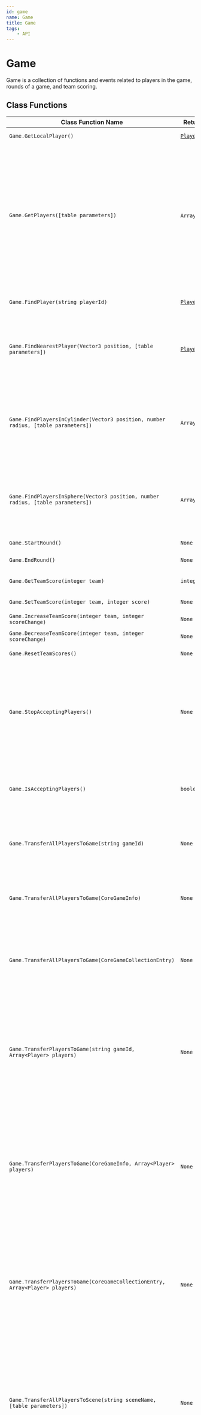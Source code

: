 ```yaml
---
id: game
name: Game
title: Game
tags:
    - API
---
```


# Game

Game is a collection of functions and events related to players in the game, rounds of a game, and team scoring.

## Class Functions

| Class Function Name | Return Type | Description | Tags |
| -------------- | ----------- | ----------- | ---- |
| `Game.GetLocalPlayer()` | [`Player`](player.md) | Returns the local player. | Client-Only |
| `Game.GetPlayers([table parameters])` | `Array`<[`Player`](player.md)> | Returns a table containing the players currently in the game. An optional table may be provided containing parameters to filter the list of players returned: ignoreDead(boolean), ignoreLiving(boolean), ignoreSpawned(boolean), ignoreDespawned(boolean), ignoreTeams(integer or table of integer), includeTeams(integer or table of integer), ignorePlayers(Player or table of Player), E.g.: `Game.GetPlayers({ignoreDead = true, ignorePlayers = Game.GetLocalPlayer()})`. | None |
| `Game.FindPlayer(string playerId)` | [`Player`](player.md) | Returns the Player with the given player ID, if they're currently in the game. Otherwise returns `nil`. | None |
| `Game.FindNearestPlayer(Vector3 position, [table parameters])` | [`Player`](player.md) | Returns the Player that is nearest to the given position. An optional table may be provided containing parameters to filter the list of players considered. This supports the same list of parameters as GetPlayers(). | None |
| `Game.FindPlayersInCylinder(Vector3 position, number radius, [table parameters])` | `Array`<[`Player`](player.md)> | Returns a table with all Players that are in the given area. Position's `z` is ignored with the cylindrical area always upright. An optional table may be provided containing parameters to filter the list of players considered. This supports the same list of parameters as GetPlayers(). | None |
| `Game.FindPlayersInSphere(Vector3 position, number radius, [table parameters])` | `Array`<[`Player`](player.md)> | Returns a table with all Players that are in the given spherical area. An optional table may be provided containing parameters to filter the list of players considered. This supports the same list of parameters as GetPlayers(). | None |
| `Game.StartRound()` | `None` | Fire all events attached to roundStartEvent. | Server-Only |
| `Game.EndRound()` | `None` | Fire all events attached to roundEndEvent. | Server-Only |
| `Game.GetTeamScore(integer team)` | `integer` | Returns the current score for the specified team. Only teams 0 - 4 are valid. | None |
| `Game.SetTeamScore(integer team, integer score)` | `None` | Sets one team's score. | Server-Only |
| `Game.IncreaseTeamScore(integer team, integer scoreChange)` | `None` | Increases one team's score. | Server-Only |
| `Game.DecreaseTeamScore(integer team, integer scoreChange)` | `None` | Decreases one team's score. | Server-Only |
| `Game.ResetTeamScores()` | `None` | Sets all teams' scores to 0. | Server-Only |
| `Game.StopAcceptingPlayers()` | `None` | Locks the current server instance to stop accepting new players. Note that players already in the process of joining the server will still be accepted, and `Game.playerJoinedEvent` may still fire for a short period of time after a call to this function returns. Other new players will be directed to a different instance of the game. | Server-Only |
| `Game.IsAcceptingPlayers()` | `boolean` | Returns `true` if the current server instance is still accepting new players. Returns `false` if the server has stopped accepting new players due to a call to `Game.StopAcceptingPlayers()`. | None |
| `Game.TransferAllPlayersToGame(string gameId)` | `None` | Similar to `Player:TransferToGame()`, transfers all players to the game specified by the passed in game ID. Does not work in preview mode or in games played locally. | Server-Only |
| `Game.TransferAllPlayersToGame(CoreGameInfo)` | `None` | Similar to `Player:TransferToGame()`, transfers all players to the game specified by the passed in `CoreGameInfo`. Does not work in preview mode or in games played locally. | Server-Only |
| `Game.TransferAllPlayersToGame(CoreGameCollectionEntry)` | `None` | Similar to `Player:TransferToGame()`, transfers all players to the game specified by the passed in `CoreGameCollectionEntry`. Does not work in preview mode or in games played locally. | Server-Only |
| `Game.TransferPlayersToGame(string gameId, Array<Player> players)` | `None` | Similar to `Player:TransferToGame()`, transfers the specified list of players to the game specified by the passed in game ID. Note that if a party leader is included in the list of players to transfer, the "Play as Party" party setting is ignored, and other party members will only be transferred if also included in the list of players. Does not work in preview mode or in games played locally. | Server-Only |
| `Game.TransferPlayersToGame(CoreGameInfo, Array<Player> players)` | `None` | Similar to `Player:TransferToGame()`, transfers the specified list of players to the game specified by the passed in `CoreGameInfo`. Note that if a party leader is included in the list of players to transfer, the "Play as Party" party setting is ignored, and other party members will only be transferred if also included in the list of players. Does not work in preview mode or in games played locally. | Server-Only |
| `Game.TransferPlayersToGame(CoreGameCollectionEntry, Array<Player> players)` | `None` | Similar to `Player:TransferToGame()`, transfers the specified list of players to the game specified by the passed in `CoreGameCollectionEntry`. Note that if a party leader is included in the list of players to transfer, the "Play as Party" party setting is ignored, and other party members will only be transferred if also included in the list of players. Does not work in preview mode or in games played locally. | Server-Only |
| `Game.TransferAllPlayersToScene(string sceneName, [table parameters])` | `None` | Similar to `Player:TransferToScene()`, transfers all players to the scene specified by the passed in scene name. Does not work in preview mode or in games played locally. <br/>The following optional parameters are supported:<br/>`spawnKey (string)`: Spawns the players at a spawn point with a matching key. If an invalid key is provided, the players will spawn at the origin, (0, 0, 0). | Server-Only |
| `Game.TransferPlayersToScene(string sceneName, Array<Player> players, [table parameters])` | `None` | Similar to `Player:TransferToScene()`, transfers the specified list of players to the scene specified by the passed in scene name. Note that if a party leader is included in the list of players to transfer, the "Play as Party" party setting is ignored, and other party members will only be transferred if also included in the list of players. Does not work in preview mode or in games played locally. <br/>The following optional parameters are supported:<br/>`spawnKey (string)`: Spawns the players at a spawn point with a matching key. If an invalid key is provided, the players will spawn at the origin, (0, 0, 0). | Server-Only |
| `Game.GetCurrentGameId()` | `string` | Returns the ID of the current game. When called in preview mode, returns `nil` if the game has not been published, otherwise returns the published game ID. | None |
| `Game.GetCurrentSceneName()` | `string` | Returns the name of the current scene. | None |

## Events

| Event Name | Return Type | Description | Tags |
| ----- | ----------- | ----------- | ---- |
| `Game.playerJoinedEvent` | [`Event`](event.md)<[`Player`](player.md)> | Fired when a player has joined the game and their character is ready. When used in client context it will fire off for each player already connected to the server. | None |
| `Game.playerLeftEvent` | [`Event`](event.md)<[`Player`](player.md)> | Fired when a player has disconnected from the game or their character has been destroyed. This event fires before the player has been removed, so functions such as `Game.GetPlayers()` will still include the player that is about to leave unless using the `ignorePlayers` filter within the parameters. | None |
| `Game.roundStartEvent` | [`Event`](event.md) | Fired when StartRound is called on game. | None |
| `Game.roundEndEvent` | [`Event`](event.md) | Fired when EndRound is called on game. | None |
| `Game.teamScoreChangedEvent` | [`Event`](event.md)<`integer` team> | Fired whenever any team's score changes. This is fired once per team who's score changes. | None |

## Examples

Example using:

### `FindNearestPlayer`

In this example, the player who is closest to the script's position is made twice as big. All other players are set to regular size.

```lua
function Tick()
    local allPlayers = Game.GetPlayers()
    local nearestPlayer = Game.FindNearestPlayer(script:GetWorldPosition(), {ignoreDead = true})

    for _, player in ipairs(allPlayers) do
        if player == nearestPlayer then
            player:SetWorldScale(Vector3.ONE * 2)
        else
            player:SetWorldScale(Vector3.ONE)
        end
    end
    Task.Wait(1)
end
```

See also: [Game.GetPlayers](game.md) | [CoreObject.GetWorldPosition](coreobject.md) | [Player.SetWorldScale](player.md) | [Vector3.ONE](vector3.md) | [CoreLua.Tick](coreluafunctions.md) | [Task.Wait](task.md)

---

Example using:

### `FindPlayer`

In this example, when a player joins their ID is saved as a variable. Five seconds later, their ID can be used to fetch that player's object. If they are not found it means they have left the game.

```lua
local playerId = nil

function CheckLater()
    local player = Game.FindPlayer(playerId)
    if Object.IsValid(player) then
        print("Player " .. player.name .. " is still here.")
    else
        print("Player with id " .. playerId .. " left the game.")
    end
end

Game.playerJoinedEvent:Connect(function(player)
    playerId = player.id

    Task.Spawn(CheckLater, 5)
end)
```

See also: [Task.Spawn](task.md) | [Game.playerJoinedEvent](game.md) | [Object.IsValid](object.md) | [Player.name](player.md)

---

Example using:

### `FindPlayersInCylinder`

Searches for players in a vertically-infinite cylindrical volume. In this example, all players 5 meters away from the script object are pushed upwards. The search is setup to affect players on teams 1, 2, 3 and 4.

```lua
function Tick()
    local playersInRange = Game.FindPlayersInCylinder(script:GetWorldPosition(), 500, {includeTeams = {1, 2, 3, 4}})

    for _, player in ipairs(playersInRange) do
        local vel = player:GetVelocity()
        vel = vel + Vector3.UP * 250
        player:SetVelocity(vel)
    end
    Task.Wait(0.1)
end
```

See also: [CoreObject.GetWorldPosition](coreobject.md) | [Player.GetVelocity](player.md) | [Vector3.UP](vector3.md) | [CoreLua.Tick](coreluafunctions.md) | [Task.Wait](task.md)

---

Example using:

### `FindPlayersInSphere`

Similar to `FindPlayersInCylinder()`, but the volume of a sphere is considered in the search instead. Also note that the player's center is at the pelvis. The moment that point exits the sphere area the effect ends, as the extent of their collision capsules is not taken into account for these searches.

```lua
function Tick()
    local playersInRange = Game.FindPlayersInSphere(script:GetWorldPosition(), 500)

    for _, player in ipairs(playersInRange) do
        local vel = player:GetVelocity()
        vel = vel + Vector3.UP * 250
        player:SetVelocity(vel)
    end
    Task.Wait(0.1)
end
```

See also: [CoreObject.GetWorldPosition](coreobject.md) | [Player.GetVelocity](player.md) | [Vector3.UP](vector3.md) | [CoreLua.Tick](coreluafunctions.md) | [Task.Wait](task.md)

---

Example using:

### `GetLocalPlayer`

This function can only be called in a client script, as the server does not have a local player. This example prints the names of all players to the upper-left corner of the screen. The local player appears in green, while other player names appear blue. To test this example, place the script under a Client Context. From the point of view of each player, name colors appear different. That's because on each computer the local player is different.

```lua
function Tick()
    local allPlayers = Game.GetPlayers()

    for _, player in ipairs(allPlayers) do
        if player == Game.GetLocalPlayer() then
            UI.PrintToScreen(player.name, Color.GREEN)
        else
            UI.PrintToScreen(player.name, Color.BLUE)
        end
    end
    Task.Wait(3)
end
```

See also: [Game.GetPlayers](game.md) | [UI.PrintToScreen](ui.md) | [Player.name](player.md) | [Color.GREEN](color.md) | [Task.Wait](task.md)

---

Example using:

### `GetPlayers`

This function is commonly used without any options. However, it can be very powerful and computationally efficient to pass a table of optional parameters, getting exactly the list of players that are needed for a certain condition. In this example, when the round ends it prints the number of alive players on team 1, as well as the number of dead players on team 2.

```lua
function OnRoundEnd()
    local playersAlive = Game.GetPlayers({ignoreDead = true, includeTeams = 1})
    local playersDead = Game.GetPlayers({ignoreLiving = true, includeTeams = 2})

    print(#playersAlive .. " players on team 1 are still alive.")
    print(#playersDead .. " players on team 2 are dead.")
end
Game.roundEndEvent:Connect(OnRoundEnd)
```

See also: [Game.roundEndEvent](game.md) | [CoreLua.print](coreluafunctions.md) | [Event.Connect](event.md)

---

Example using:

### `GetTeamScore`

This example checks the score for all four teams and prints them to the screen. Note: Other than in preview mode, the scores will only appear on screen if the script is placed inside a Client Context.

```lua
function Tick()
    local teamA = Game.GetTeamScore(1)
    local teamB = Game.GetTeamScore(2)
    local teamC = Game.GetTeamScore(3)
    local teamD = Game.GetTeamScore(4)

    UI.PrintToScreen("Team A: " .. teamA)
    UI.PrintToScreen("Team B: " .. teamB)
    UI.PrintToScreen("Team C: " .. teamC)
    UI.PrintToScreen("Team D: " .. teamD)
    Task.Wait(2.98)
end
```

See also: [UI.PrintToScreen](ui.md) | [Task.Wait](task.md) | [CoreLua.Tick](coreluafunctions.md)

---

Example using:

### `ResetTeamScores`

In this example, when the round ends team scores are evaluated to figure out which one is the highest, then all scores are reset.

```lua
function OnRoundEnd()
    -- Figure out which team has the best score
    local winningTeam = 0
    local bestScore = -1

    for i = 1, 4 do
        local score = Game.GetTeamScore(i)
        if score > bestScore then
            winningTeam = i
            bestScore = score
        end
    end

    print("Round ended. Team " .. winningTeam .." Resetting scores.")

    -- Prepare for the next round
    Game.ResetTeamScores()
end

Game.roundEndEvent:Connect(OnRoundEnd)
```

See also: [Game.GetTeamScore](game.md) | [CoreLua.print](coreluafunctions.md) | [Event.Connect](event.md)

---

Example using:

### `SetTeamScore`

Team scores don't have to represent things such as kills or points--they can be used for keeping track of and displaying abstract gameplay state. In this example, score for each team is used to represent how many players of that team are within 8 meters of the script.

```lua
function Tick()
    local pos = script:GetWorldPosition()

    for team = 1, 4 do
        local teamPlayers = Game.FindPlayersInCylinder(pos, 800, {includeTeams = team})
        Game.SetTeamScore(team, #teamPlayers)
    end

    Task.Wait(0.25)
end
```

See also: [Game.FindPlayersInCylinder](game.md) | [CoreObject.GetWorldPosition](coreobject.md) | [CoreLua.Tick](coreluafunctions.md) | [Task.Wait](task.md)

---

Example using:

### `StartRound`

### `EndRound`

In this example, when one of the teams reaches a score of 10 they win the round. Five seconds later a new round starts.

```lua
local roundCount = 1
local roundRestarting = false

function OnTeamScoreChanged(team)
    local score = Game.GetTeamScore(team)

    if score >= 10 and not roundRestarting then
        Game.EndRound()
        print("Team " .. team .. " wins!")

        roundRestarting = true
        print("5...")
        Task.Wait(1)
        print("4...")
        Task.Wait(1)
        print("3...")
        Task.Wait(1)
        print("2...")
        Task.Wait(1)
        print("1...")
        Task.Wait(1)
        Game.ResetTeamScores()
        Game.StartRound()
        roundCount = roundCount + 1
        roundRestarting = false
        print("Starting new round")
    end
end

Game.teamScoreChangedEvent:Connect(OnTeamScoreChanged)
```

See also: [Game.GetTeamScore](game.md) | [Event.Connect](event.md) | [Task.Wait](task.md) | [CoreLua.print](coreluafunctions.md)

---

Example using:

### `GetCurrentSceneName`

This example shows how to get the name of the current scene that the player is in.

When a player joins the game, the name of the current scene is printed to the **Event Log**.

```lua
local function OnPlayerJoined(player)
    print("Player is in scene: ", Game.GetCurrentSceneName())
end

Game.playerJoinedEvent:Connect(OnPlayerJoined)
```

See also: [Player.TransferToScene](player.md)

---

Example using:

### `TransferAllPlayersToScene`

In this example, after 10 seconds, all players in the game will be transferred to another scene.

This could be useful after the players in game have defeated a boss, they could all be transferred back to the main lobby.

```lua
local bossKilled = true -- Set true for testing

-- If bossKilled is true, after 10 seconds transfer all players
-- to the Lobby scene.

if bossKilled then
    Task.Spawn(function()
        Game.TransferAllPlayersToScene("Lobby")
    end, 10)
end
```

See also: [Player.TransferToScene](player.md)

---

Example using:

### `playerJoinedEvent`

### `playerLeftEvent`

Events that fire when players join or leave the game. Both server and client scripts detect these events. In the following example teams are kept balanced at a ratio of 1 to 2. E.g. if there are 6 players two of them will be on team 1 and the other four will be on team 2.

```lua
local BALANCE_RATIO = 1 / 2
local playerCount = 0
local team1Count = 0
local team2Count = 0

function OnPlayerJoined(player)
    player.team = NextTeam()
end

function OnPlayerLeft(player)
    playerCount = 0
    team1Count = 0
    team2Count = 0

    local allPlayers = Game.GetPlayers()
    for _, p in ipairs(allPlayers) do
        if p ~= player then
            p.team = NextTeam()
        end
    end
end

function NextTeam()
    local team = 1

    if playerCount == 0 then
        team1Count = 1
    elseif team2Count == 0 then
        team2Count = 1
        team = 2
    else
        local ratio = team1Count / team2Count
        if ratio < BALANCE_RATIO then
            team1Count = team1Count + 1
        else
            team2Count = team2Count + 1
            team = 2
        end
    end

    playerCount = playerCount + 1
    return team
end

Game.playerJoinedEvent:Connect(OnPlayerJoined)
Game.playerLeftEvent:Connect(OnPlayerLeft)
```

See also: [Player.team](player.md) | [Game.GetPlayers](game.md) | [Event.Connect](event.md)

---

Example using:

### `roundEndEvent`

Several operations need to be made when rounds start and end. In this example, when the game ends it transitions to a "round ended" state for three seconds, then respawns all players to spawn points. The advantage of using events is that the different scripts can be separated from each other to improve organization of the project. The condition for ending the round is set here as one team reaching 5 points and can be located in one script. Meanwhile the various outcomes/cleanups can be broken up into different scripts in a way that makes the most sense per game, all listening to the `roundEndEvent`.

```lua
local gameState = "PLAYING"

function OnRoundEnd()
    gameState = "END"

    print("Round ended. Team " .. winningTeam .. " won!")

    -- Waits for 3 seconds then continues
    Task.Wait(3)

    -- Respawn all the players
    local allPlayers = Game.GetPlayers()
    for _, player in ipairs(allPlayers) do
        player:Spawn()
    end

    Game.ResetTeamScores()
    gameState = "LOBBY"
end
Game.roundEndEvent:Connect(OnRoundEnd)

function Tick()
    if gameState == "PLAYING" then
        local scoreObjective = 5

        if Game.GetTeamScore(1) == scoreObjective then
            winningTeam = 1
            Game.EndRound()

        elseif Game.GetTeamScore(2) == scoreObjective then
            winningTeam = 2
            Game.EndRound()
        end
    end
end
```

See also: [Game.EndRound](game.md) | [Player.Spawn](player.md) | [CoreLua.print](coreluafunctions.md) | [Task.Wait](task.md) | [Event.Connect](event.md)

---

Example using:

### `roundStartEvent`

Several functions and events in the `Game` namespace are convenient for controlling the flow of a game. In this example, the game requires two players to join. It begins in a lobby state and transitions to a playing state when there are enough players.

```lua
local gameState = "LOBBY"

print("Waiting for 2 players to join...")

function OnRoundStart()
    gameState = "PLAYING"
    print("New round starting...")
end
Game.roundStartEvent:Connect(OnRoundStart)

function Tick()
    if gameState == "LOBBY" then
        -- The condition for starting a round
        local playerCount = #Game.GetPlayers()
        if playerCount >= 2 then
            Game.StartRound()
        end
    end
end
```

See also: [Game.StartRound](game.md) | [CoreLua.print](coreluafunctions.md) | [Event.Connect](event.md)

---

Example using:

### `teamScoreChangedEvent`

### `IncreaseTeamScore`

### `DecreaseTeamScore`

In this example, when a player jumps their team gains 1 point and when they crouch their team loses 1 point. The `OnTeamScoreChanged` function is connected to the event and prints the new score to the Event Log each time they change.

```lua
function OnTeamScoreChanged(team)
    local score = Game.GetTeamScore(team)
    print("Score changed for team " .. team .. ", new value = " .. score)
end

Game.teamScoreChangedEvent:Connect(OnTeamScoreChanged)

function HandlePlayerJumped(player)
    Game.IncreaseTeamScore(player.team, 1)
end

function HandlePlayerCrouched(player)
    Game.DecreaseTeamScore(player.team, 1)
end

local playersJumping = {}
local playersCrouching = {}

function Tick()
    local allPlayers = Game.GetPlayers()

    for _, player in ipairs(allPlayers) do
        -- Jump
        if player.isJumping and player.isJumping ~= playersJumping[player] then
            HandlePlayerJumped(player)
        end
        playersJumping[player] = player.isJumping

        -- Crouch
        if player.isCrouching and not player.isJumping and player.isCrouching ~= playersCrouching[player] then
            HandlePlayerCrouched(player)
        end
        playersCrouching[player] = player.isCrouching
    end
end
```

See also: [Game.GetTeamScore](game.md) | [Player.isJumping](player.md) | [CoreLua.print](coreluafunctions.md)

---
